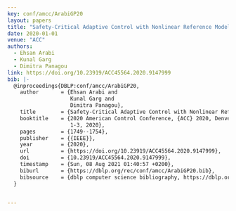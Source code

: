 ```yaml
---
key: conf/amcc/ArabiGP20
layout: papers
title: "Safety-Critical Adaptive Control with Nonlinear Reference Model Systems."
date: 2020-01-01
venue: "ACC"
authors:
  - Ehsan Arabi
  - Kunal Garg
  - Dimitra Panagou
link: https://doi.org/10.23919/ACC45564.2020.9147999
bib: |-
  @inproceedings{DBLP:conf/amcc/ArabiGP20,
    author       = {Ehsan Arabi and
                    Kunal Garg and
                    Dimitra Panagou},
    title        = {Safety-Critical Adaptive Control with Nonlinear Reference Model Systems},
    booktitle    = {2020 American Control Conference, {ACC} 2020, Denver, CO, USA, July
                    1-3, 2020},
    pages        = {1749--1754},
    publisher    = {{IEEE}},
    year         = {2020},
    url          = {https://doi.org/10.23919/ACC45564.2020.9147999},
    doi          = {10.23919/ACC45564.2020.9147999},
    timestamp    = {Sun, 08 Aug 2021 01:40:57 +0200},
    biburl       = {https://dblp.org/rec/conf/amcc/ArabiGP20.bib},
    bibsource    = {dblp computer science bibliography, https://dblp.org}
  }


---
```

